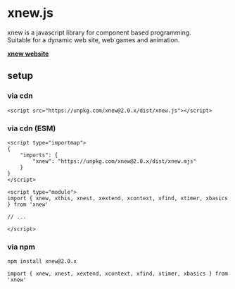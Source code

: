 # xnew.js
xnew is a javascript library for component based programming.  
Suitable for a dynamic web site, web games and animation.

[**xnew website**](https://wisroot-com.github.io/xnew.js)

## setup

### via cdn  
  
```
<script src="https://unpkg.com/xnew@2.0.x/dist/xnew.js"></script>
```

### via cdn (ESM)

```
<script type="importmap">
{
    "imports": {
        "xnew": "https://unpkg.com/xnew@2.0.x/dist/xnew.mjs"
    }
}
</script>

<script type="module">
import { xnew, xthis, xnest, xextend, xcontext, xfind, xtimer, xbasics } from 'xnew'

// ...

</script>
```

### via npm
```
npm install xnew@2.0.x
```
```
import { xnew, xnest, xextend, xcontext, xfind, xtimer, xbasics } from 'xnew'
```
